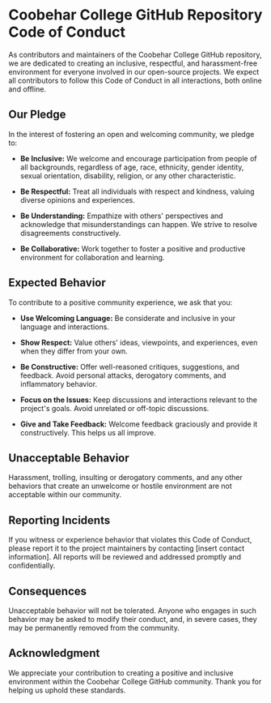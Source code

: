 # Coobehar College GitHub Repository Code of Conduct

As contributors and maintainers of the Coobehar College GitHub repository, we are dedicated to creating an inclusive, respectful, and harassment-free environment for everyone involved in our open-source projects. We expect all contributors to follow this Code of Conduct in all interactions, both online and offline.

## Our Pledge

In the interest of fostering an open and welcoming community, we pledge to:

- **Be Inclusive:** We welcome and encourage participation from people of all backgrounds, regardless of age, race, ethnicity, gender identity, sexual orientation, disability, religion, or any other characteristic.

- **Be Respectful:** Treat all individuals with respect and kindness, valuing diverse opinions and experiences.

- **Be Understanding:** Empathize with others' perspectives and acknowledge that misunderstandings can happen. We strive to resolve disagreements constructively.

- **Be Collaborative:** Work together to foster a positive and productive environment for collaboration and learning.

## Expected Behavior

To contribute to a positive community experience, we ask that you:

- **Use Welcoming Language:** Be considerate and inclusive in your language and interactions.

- **Show Respect:** Value others' ideas, viewpoints, and experiences, even when they differ from your own.

- **Be Constructive:** Offer well-reasoned critiques, suggestions, and feedback. Avoid personal attacks, derogatory comments, and inflammatory behavior.

- **Focus on the Issues:** Keep discussions and interactions relevant to the project's goals. Avoid unrelated or off-topic discussions.

- **Give and Take Feedback:** Welcome feedback graciously and provide it constructively. This helps us all improve.

## Unacceptable Behavior

Harassment, trolling, insulting or derogatory comments, and any other behaviors that create an unwelcome or hostile environment are not acceptable within our community.

## Reporting Incidents

If you witness or experience behavior that violates this Code of Conduct, please report it to the project maintainers by contacting [insert contact information]. All reports will be reviewed and addressed promptly and confidentially.

## Consequences

Unacceptable behavior will not be tolerated. Anyone who engages in such behavior may be asked to modify their conduct, and, in severe cases, they may be permanently removed from the community.

## Acknowledgment

We appreciate your contribution to creating a positive and inclusive environment within the Coobehar College GitHub community. Thank you for helping us uphold these standards.
